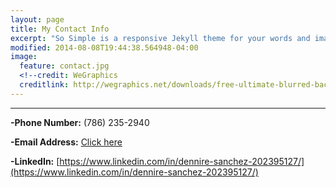 ```yaml
---
layout: page
title: My Contact Info
excerpt: "So Simple is a responsive Jekyll theme for your words and images."
modified: 2014-08-08T19:44:38.564948-04:00
image:
  feature: contact.jpg
  <!--credit: WeGraphics
  creditlink: http://wegraphics.net/downloads/free-ultimate-blurred-background-pack/ -->
---
```


<!--Looking for a simple, responsive, theme for your Jekyll powered blog? Well look no further. Here be **So Simple Theme**, the follow up to [**Minimal Mistakes**](http://mmistakes.github.io/minimal-mistakes) --- by designer slash illustrator [Michael Rose](http://mademistakes.com).-->

<hr/>

**-Phone Number:** (786) 235-2940‬

**-Email Address:** <a href="Denniresanchez@gmail.com">Click here</a>

**-LinkedIn:** [https://www.linkedin.com/in/dennire-sanchez-202395127/](https://www.linkedin.com/in/dennire-sanchez-202395127/)

